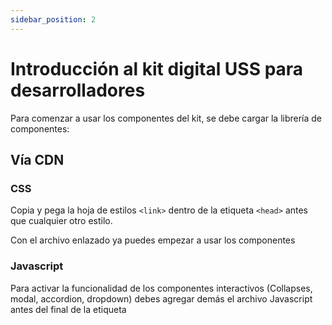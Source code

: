 ```yaml
---
sidebar_position: 2
---
```


# Introducción al kit digital USS para desarrolladores


Para comenzar a usar los componentes del kit, se debe cargar la librería de componentes:


## Vía CDN

### CSS
Copia y pega la hoja de estilos ```<link>``` dentro de la etiqueta ```<head>``` antes que cualquier otro estilo.




Con el archivo enlazado ya puedes empezar a usar los componentes

### Javascript

Para activar la funcionalidad de los componentes interactivos (Collapses, modal, accordion, dropdown) debes agregar demás el archivo Javascript antes del final de la etiqueta

